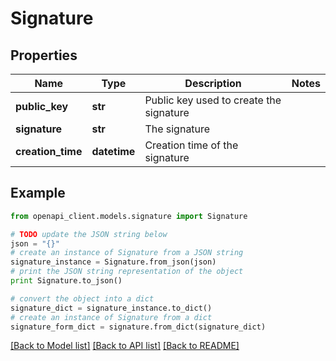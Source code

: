 # Signature


## Properties

Name | Type | Description | Notes
------------ | ------------- | ------------- | -------------
**public_key** | **str** | Public key used to create the signature | 
**signature** | **str** | The signature | 
**creation_time** | **datetime** | Creation time of the signature | 

## Example

```python
from openapi_client.models.signature import Signature

# TODO update the JSON string below
json = "{}"
# create an instance of Signature from a JSON string
signature_instance = Signature.from_json(json)
# print the JSON string representation of the object
print Signature.to_json()

# convert the object into a dict
signature_dict = signature_instance.to_dict()
# create an instance of Signature from a dict
signature_form_dict = signature.from_dict(signature_dict)
```
[[Back to Model list]](../README.md#documentation-for-models) [[Back to API list]](../README.md#documentation-for-api-endpoints) [[Back to README]](../README.md)



